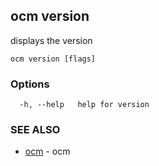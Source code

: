 ## ocm version

displays the version

```
ocm version [flags]
```

### Options

```
  -h, --help   help for version
```

### SEE ALSO

* [ocm](ocm.md)	 - ocm

